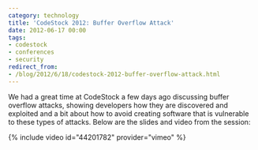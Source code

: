 ```yaml
---
category: technology
title: 'CodeStock 2012: Buffer Overflow Attack'
date: 2012-06-17 00:00
tags:
- codestock
- conferences
- security
redirect_from:
- /blog/2012/6/18/codestock-2012-buffer-overflow-attack.html
---
```

We had a great time at CodeStock a few days ago discussing buffer overflow attacks, showing developers how they are discovered and exploited and a bit about how to avoid creating software that is vulnerable to these types of attacks. Below are the slides and video from the session:

<div class="embed-container">
    <script async class="speakerdeck-embed" data-id="4fde1234dbe56c002200abc8" data-ratio="1.33333333333333" src="//speakerdeck.com/assets/embed.js"></script>
</div>

{% include video id="44201782" provider="vimeo" %}
